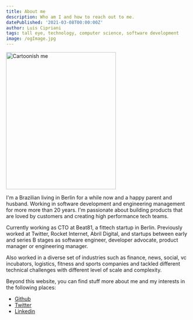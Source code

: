 ```yaml
---
title: About me
description: Who am I and how to reach out to me.
datePublished: '2021-03-08T00:00:00Z'
author: Luis Cipriani
tags: tall eye, technology, computer science, software development
image: /ogImage.jpg
---
```


<div class="float-right">
    <img src="/avatar.png" width="300" height="375" loading="lazy" alt="Cartoonish me" />
</div>

I'm a Brazilian living in Berlin for a while now and a happy parent and husband. Working in software development and engineering management for more more than 20 years. I'm passionate about building products that are loved by customers and creating high performance tech teams.

Currently working as CTO at Beat81, a fittech startup in Berlin. Previously worked at Twitter, Rocket Internet, Abril Digital, and startups between early and series B stages as software engineer, developer advocate, product manager or engineering manager.

Also worked in a diverse set of industries such as finance, news, social, vc incubators, logistics, fitness and sports companies and tackled different technical challenges with different level of scale and complexity.

Beyond this website, you can find stuff more about me and my interests in the following places:

- [Github](https://github.com/lfcipriani)
- [Twitter](https://twitter.com/lfcipriani)
- [Linkedin](https://www.linkedin.com/in/luiscipriani/)
